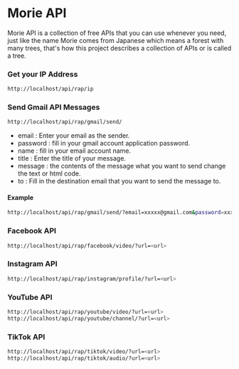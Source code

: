 # Morie API

Morie API is a collection of free APIs that you can use whenever you need, just like the name Morie comes from Japanese which means a forest with many trees, that's how this project describes a collection of APIs or is called a tree.

### Get your IP Address

```bash
http://localhost/api/rap/ip
```

### Send Gmail API Messages

```bash
http://localhost/api/rap/gmail/send/
```

-   email : Enter your email as the sender.
-   password : fill in your gmail account application password.
-   name : fill in your email account name.
-   title : Enter the title of your message.
-   message : the contents of the message what you want to send change the text or html code.
-   to : Fill in the destination email that you want to send the message to.

#### Example

```bash
http://localhost/api/rap/gmail/send/?email=xxxxx@gmail.com&password=xxxxxxxxxx&name=Jhon Doe&title=Hi, here is a message for you&message=How are you?&to=xxxxx@gmail.com
```

### Facebook API

```bash
http://localhost/api/rap/facebook/video/?url=<url>
```

### Instagram API

```bash
http://localhost/api/rap/instagram/profile/?url=<url>
```

### YouTube API

```bash
http://localhost/api/rap/youtube/video/?url=<url>
http://localhost/api/rap/youtube/channel/?url=<url>
```

### TikTok API

```bash
http://localhost/api/rap/tiktok/video/?url=<url>
http://localhost/api/rap/tiktok/audio/?url=<url>
```
